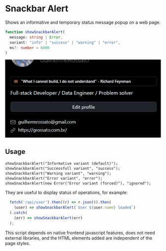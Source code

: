 # Snackbar Alert

Shows an informative and temporary status message popup on a web page.

```ts
function showSnackbarAlert(
  message: string | Error,
  variant: "info" | "success" | "warning" | "error",
  ms?: number = 6000
)
```

![Demo](./demo.gif)

## Usage

```
showSnackbarAlert("Informative variant (default)");
showSnackbarAlert("Successfull variant", "success");
showSnackbarAlert("Warning variant", "warning");
showSnackbarAlert("Error variant", "error");
showSnackbarAlert(new Error("Error variant (forced)"), "ignored");
```

They are useful to display status of operations, for example:

```js
  fetch('/api/user').then((r) => r.json()).then(
    (user) => showSnackbarAlert(`User ${user.name} loaded`)
  ).catch(
    (err) => showSnackbarAlert(err)
  );
```


This script depends on native frontend javascript features, does not need external libraries, and the HTML elements added are independent of the page styles.
